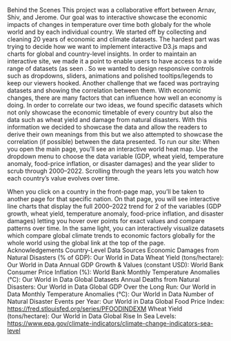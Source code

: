 Behind the Scenes
This project was a collaborative effort between Arnav, Shiv, and Jerome. Our goal was to interactive showcase the economic impacts of changes in temperature over time both globaly for the whole world and by each individual country. We started off by collecting and cleaning 20 years of economic and climate datasets. The hardest part was trying to decide how we want to implement interactive D3.js maps and charts for global and country-level insights. In order to maintain an interactive site, we made it a point to enable users to have access to a wide range of datasets (as seen .  So we wanted to design responsive controls such as dropdowns, sliders, animations and polished tooltips/legends to keep our viewers hooked. Another challenge that we faced was portraying datasets and showing the correlation between them. With economic changes, there are many factors that can influence how well an economy is doing. In order to correlate our two ideas, we found specific datasets which not only showcase the economic timetable of every country but also the data such as wheat yield and damage from natural disasters. With this information we decided to showcase the data and allow the readers to derive their own meanings from this but we also attempted to showcase the correlation (if possible) between the data presented. 
To run our site:
When you open the main page, you’ll see an interactive world heat map. Use the dropdown menu to choose the data variable (GDP, wheat yield, temperature anomaly, food-price inflation, or disaster damages) and the year slider to scrub through 2000–2022. Scrolling through the years lets you watch how each country’s value evolves over time.

When you click on a country in the front-page map, you’ll be taken to another page for that specific nation. On that page, you will see interactive line charts that display the full 2000–2022 trend for 2 of the variables (GDP growth, wheat yield, temperature anomaly, food-price inflation, and disaster damages) letting you hover over points for exact values and compare patterns over time. In the same light, you can interactively visualize datasets which compare global climate trends to economic factors globally for the whole world using the global link at the top of the page.  
Acknowledgements
Country-Level Data Sources
Economic Damages from Natural Disasters (% of GDP): Our World in Data
Wheat Yield (tons/hectare): Our World in Data
Annual GDP Growth & Values (constant USD): World Bank
Consumer Price Inflation (%): World Bank
Monthly Temperature Anomalies (°C): Our World in Data
Global Datasets
Annual Deaths from Natural Disasters: Our World in Data
Global GDP Over the Long Run: Our World in Data
Monthly Temperature Anomalies (°C): Our World in Data
Number of Natural Disaster Events per Year: Our World in Data
Global Food Price Index: https://fred.stlouisfed.org/series/PFOODINDEXM
Wheat Yield (tons/hectare): Our World in Data
Global Rise In Sea Levels: https://www.epa.gov/climate-indicators/climate-change-indicators-sea-level




